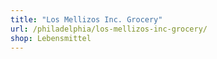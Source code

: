 ```yaml
---
title: "Los Mellizos Inc. Grocery"
url: /philadelphia/los-mellizos-inc-grocery/
shop: Lebensmittel
---
```

